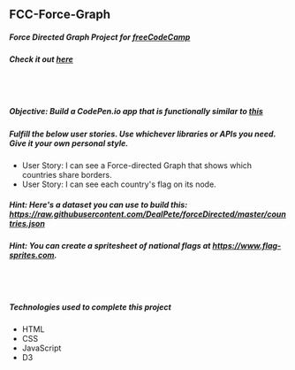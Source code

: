 ## FCC-Force-Graph
##### Force Directed Graph Project for [freeCodeCamp](https://www.freecodecamp.org/)
##### Check it out [here](https://mot01.github.io/FCC-Force-Graph/)

<br/>
<br/>

##### Objective: Build a CodePen.io app that is functionally similar to [this](https://codepen.io/FreeCodeCamp/full/xVopBo)
##### Fulfill the below user stories. Use whichever libraries or APIs you need. Give it your own personal style.
- User Story: I can see a Force-directed Graph that shows which countries share borders.
- User Story: I can see each country's flag on its node.
##### Hint: Here's a dataset you can use to build this: https://raw.githubusercontent.com/DealPete/forceDirected/master/countries.json
##### Hint: You can create a spritesheet of national flags at https://www.flag-sprites.com.

<br/>
<br/>

##### Technologies used to complete this project
- HTML
- CSS
- JavaScript
- D3
